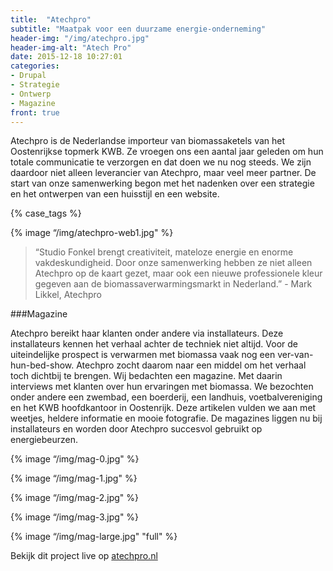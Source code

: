 ```yaml
---
title:  "Atechpro"
subtitle: "Maatpak voor een duurzame energie-onderneming"
header-img: "/img/atechpro.jpg"
header-img-alt: "Atech Pro"
date: 2015-12-18 10:27:01
categories: 
- Drupal 
- Strategie
- Ontwerp
- Magazine
front: true
---
```


Atechpro is de Nederlandse importeur van biomassaketels van het Oostenrijkse topmerk KWB. Ze vroegen ons een aantal jaar geleden om hun totale communicatie te verzorgen en dat doen we nu nog steeds. We zijn daardoor niet alleen leverancier van Atechpro, maar veel meer partner. De start van onze samenwerking begon met het nadenken over een strategie en het ontwerpen van een huisstijl en een website.

{% case_tags %}

{% image “/img/atechpro-web1.jpg" %}

> “Studio Fonkel brengt creativiteit, mateloze energie en enorme vakdeskundigheid. Door onze samenwerking hebben ze niet alleen Atechpro op de kaart gezet, maar ook een nieuwe professionele kleur gegeven aan de biomassaverwarmingsmarkt in Nederland.” - Mark Likkel, Atechpro

###Magazine

Atechpro bereikt haar klanten onder andere via installateurs. Deze installateurs kennen het verhaal achter de techniek niet altijd. Voor de uiteindelijke prospect is verwarmen met biomassa vaak nog een ver-van-hun-bed-show. Atechpro zocht daarom naar een middel om het verhaal toch dichtbij te brengen. Wij bedachten een magazine. Met daarin interviews met klanten over hun ervaringen met biomassa. We bezochten onder andere een zwembad, een boerderij, een landhuis, voetbalvereniging en het KWB hoofdkantoor in Oostenrijk. Deze artikelen vulden we aan met weetjes, heldere informatie en mooie fotografie. De magazines liggen nu bij installateurs en worden door Atechpro succesvol gebruikt op energiebeurzen.

{% image “/img/mag-0.jpg" %}

{% image “/img/mag-1.jpg" %}

{% image “/img/mag-2.jpg" %}

{% image “/img/mag-3.jpg" %}

{% image “/img/mag-large.jpg" "full" %}

Bekijk dit project live op <a href="http://atechpro.nl/" target="_blank">atechpro.nl</a>
